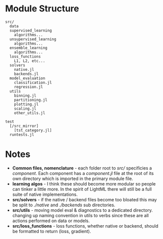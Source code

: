 # Module Structure

```
src/
  data
  supervised_learning
    algorithms...
  unsupervised_learning
    algorithms...
  ensemble_learning
    algorithms...
  loss_functions
    L1, L2, etc...
  solvers
    native.jl
    backends.jl
  model_evaluation
    classification.jl
    regression.jl
  utils
    binning.jl
    partitioning.jl
    plotting.jl
    scaling.jl
    other_utils.jl

test
  [/src_mirror]
    [tst_category.jl]
  runtests.jl
```

# Notes
- **Common files, nomenclature** - each folder root to *src/* specificies a *component*. Each component has a *component.jl* file at the root of its own directory which is imported in the primary module file.
- **learning algos** - I think these should become more modular so people can tinker a little more. In the spirit of LightML there will still be a full suite of native implementations.
- **src/solvers** - if the native / backend files become too bloated this may be split to *./native* and *./backends* sub directories.
- **src/utils** - moving model eval & diagnostics to a dedicated directory. changing up naming convention in utils to verbs since these are all actions performed on data or models.
- **src/loss_functions** - loss functions, whether native or backend, should be formatted to return (loss, gradient).
